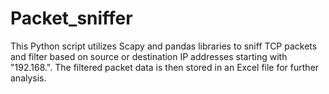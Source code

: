# Packet_sniffer
This Python script utilizes Scapy and pandas libraries to sniff TCP packets and filter based on source or destination IP addresses starting with "192.168.". The filtered packet data is then stored in an Excel file for further analysis.
